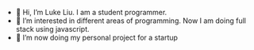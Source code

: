 - 👋 Hi, I’m Luke Liu. I am a student programmer.
- 👀 I’m interested in different areas of programming. Now I am doing full stack using javascript.
- 💞️ I’m now doing my personal project for a startup

<!---
luke3359767/luke3359767 is a ✨ special ✨ repository because its `README.md` (this file) appears on your GitHub profile.
You can click the Preview link to take a look at your changes.
--->
